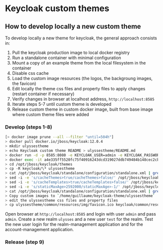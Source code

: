 # Keycloak custom themes

## How to develop locally a new custom theme

To develop locally a new theme for keycloak, the general approach consists in:

1. Pull the keycloak production image to local docker registry
2. Run a standalone container with minimal configuration
3. Mount a copy of an example theme from the local filesystem in the container
4. Disable css cache
5. Load the custom image resources (the logos, the backgroung images, the favicon)
6. Edit locally the theme css files and property files to apply changes (restart container if necessary)
7. Verify changes in browser at localhost address, `http://localhost:8585`
8. Iterate steps 5-7 until custom theme is developed
9. Release custom theme in custom docker image, built from base image where custom theme files were added

### Develop (steps 1-8)

```bash
[> docker image prune --all --filter "until=504h"]
> docker pull docker.io/jboss/keycloak:12.0.4
> mkdir ulyssestheme
> echo Keycloak custom theme README > ulyssestheme/README.md
> docker run -d -p 8585:8080 -e KEYCLOAK_USER=admin -e KEYCLOAK_PASSWORD=admin -e KEYCLOAK_WELCOME_THEME=ulyssestheme -e KEYCLOAK_DEFAULT_THEME=ulyssestheme --mount type=bind,source=/home/guillaume/keycloak-theme/ulyssestheme,target=/opt/jboss/keycloak/themes/ulyssestheme docker.io/jboss/keycloak:12.0.4
> docker exec -it a4e335ff5520fc75f40916243dcd319027ddb749484b148cec2cbecab28dca73 bash
> cd /opt/jboss/keycloak/themes
> cp -R keycloak/\* ulyssestheme
> cat /opt/jboss/keycloak/standalone/configuration/standalone.xml | grep -A2 staticMaxAge
> sed -i -e 's/cacheThemes>true/cacheThemes>false/' /opt/jboss/keycloak/standalone/configuration/standalone.xml
> sed -i -e 's/cacheTemplates>true/cacheTemplates>false/' /opt/jboss/keycloak/standalone/configuration/standalone.xml
> sed -i -e 's/staticMaxAge>2592000/staticMaxAge>-1/' /opt/jboss/keycloak/standalone/configuration/standalone.xml
> cat /opt/jboss/keycloak/standalone/configuration/standalone.xml | grep -A2 staticMaxAge
> Copy custom images to `/home/guillaume/keycloak-theme/ulyssestheme`
> edit the ulyssestheme css files and property files
> cp ulyssestheme/common/resources/img/favicon.ico keycloak/common/resources/img/.
```

Open browser at `http://localhost:8585` and login with user `admin` and pass `admin`.
Create a new realm `ulysses` and a new user `test` for the realm.
Test the new user login for the realm-management application and for the account-management application.

### Release (step 9)
